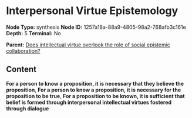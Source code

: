 # Interpersonal Virtue Epistemology

**Node Type:** synthesis
**Node ID:** 1257a18a-88a9-4805-98a2-768afb3c161e
**Depth:** 5
**Terminal:** No

**Parent:** [Does intellectual virtue overlook the role of social epistemic collaboration?](does-intellectual-virtue-overlook-the-role-of-social-epistemic-collaboration-antithesis-bca0217c-b786-4cf1-b92e-d47ce4db4829.md)

## Content

**For a person to know a proposition, it is necessary that they believe the proposition**, **For a person to know a proposition, it is necessary for the proposition to be true**, **For a proposition to be known, it is sufficient that belief is formed through interpersonal intellectual virtues fostered through dialogue**
